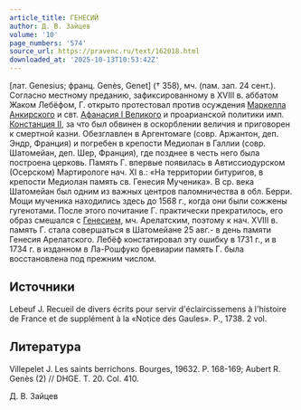 ```yaml
---
article_title: ГЕНЕСИЙ
author: Д. В. Зайцев
volume: '10'
page_numbers: '574'
source_url: https://pravenc.ru/text/162018.html
downloaded_at: '2025-10-13T10:53:42Z'
---
```


[лат. Genesius; франц. Genès, Genet] († 358), мч. (пам. зап. 24 сент.). Согласно местному преданию, зафиксированному в XVIII в. аббатом Жаком Лебёфом, Г. открыто протестовал против осуждения [Маркелла Анкирского](<https://pravenc.ru/text/Маркелла Анкирского.html>) и свт. [Афанасия I Великого](<https://pravenc.ru/text/Афанасий I Великий.html>) и проарианской политики имп. [Констанция II](<https://pravenc.ru/text/Констанций II.html>), за что был обвинен в оскорблении величия и приговорен к смертной казни. Обезглавлен в Аргентомаге (совр. Аржантон, деп. Эндр, Франция) и погребен в крепости Медиолан в Галлии (cовр. Шатомейан, деп. Шер, Франция), где позднее в честь него была построена церковь. Память Г. впервые появилась в Автиссиодурском (Осерском) Мартирологе нач. XI в.: «На территории битуригов, в крепости Медиолан память св. Генесия Мученика». В ср. века Шатомейан был одним из важных центров паломничества в обл. Берри. Мощи мученика находились здесь до 1568 г., когда они были сожжены гугенотами. После этого почитание Г. практически прекратилось, его образ смешался с [Генесием](https://pravenc.ru/text/Генесием.html), мч. Арелатским, поэтому к нач. XVIII в. память Г. стала совершаться в Шатомейане 25 авг.- в день памяти Генесия Арелатского. Лебёф констатировал эту ошибку в 1731 г., и в 1734 г. в изданном в Ла-Рошфуко бревиарии память Г. была восстановлена под прежним числом.

## Источники

Lebeuf J. Recueil de divers écrits pour servir d'éclaircissemens à l'histoire de France et de supplément à la «Notice des Gaules». P., 1738. 2 vol.

## Литература

Villepelet J. Les saints berrichons. Bourges, 19632. P. 168-169; Aubert R. Genès (2) // DHGE. T. 20. Col. 410.

Д. В. Зайцев
